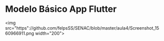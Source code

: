 # Modelo Básico App Flutter

<img src="https"://github.com/felpsSS/SENAC/blob/master/aula4/Screenshot_1560966911.png width="200">
